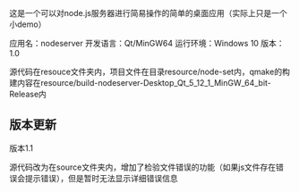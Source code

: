 这是一个可以对node.js服务器进行简易操作的简单的桌面应用（实际上只是一个小demo）

应用名：nodeserver
开发语言：Qt/MinGW64
运行环境：Windows 10
版本：1.0

源代码在resouce文件夹内，项目文件在目录resource/node-set内，qmake的构建内容在resource/build-nodeserver-Desktop_Qt_5_12_1_MinGW_64_bit-Release内


版本更新
-------------------------------------------
版本1.1

源代码改为在source文件夹内，增加了检验文件错误的功能（如果js文件存在错误会提示错误），但是暂时无法显示详细错误信息

